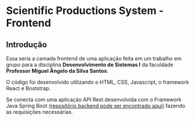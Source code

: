 # Scientific Productions System - Frontend

## Introdução
Essa seria a camada frontend de uma aplicação feita em um trabalho em grupo para a disciplina **Desenvolvimento de Sistemas I** da faculdade **Professor Miguel Ângelo da Silva Santos**.

O código foi desenvolvido utilizando o HTML, CSS, Javascript, o framework React e Bootstrap.

Se conecta com uma aplicação API Rest desenvolvida com o Framework Java Spring Boot [(repositório backend pode ser encontrado aqui)](https://github.com/Gurgell/scientific-productions-summaries-system) fazendo as requisições necessárias.
